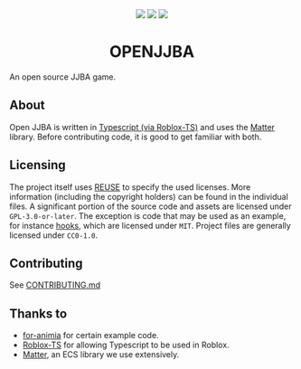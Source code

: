 <!--
SPDX-FileCopyrightText: 2022 Christian Fletcher <mistrustfully@gmail.com>

SPDX-License-Identifier: CC0-1.0
-->

<div align="center">
    <a href="https://api.reuse.software/info/github.com/Mistrustfully/openjjba"><img src="https://api.reuse.software/badge/github.com/Mistrustfully/openjjba" /></a>
    <a herf="https://github.com/Mistrustfully/openjjba/actions/workflows/commit.yml"><img src="https://github.com/Mistrustfully/openjjba/actions/workflows/commit.yml/badge.svg" /></a>
	<a href="https://discord.gg/JFvZY5JSBT"><img src="https://dcbadge.vercel.app/api/server/WJvRcgHn5B?style=flat" /></a>
    <h1>OPENJJBA</hi>
</div>

An open source JJBA game.

## About

Open JJBA is written in [Typescript (via Roblox-TS)](https://roblox-ts.com) and uses the [Matter](https://eryn.io/matter/docs/intro/) library. Before contributing code, it is good to get familiar with both.

## Licensing

The project itself uses [REUSE](https://reuse.software/) to specify the used licenses. More information (including the copyright holders) can be found in the individual files.
A significant portion of the source code and assets are licensed under `GPL-3.0-or-later`. The exception is code that may be used as an example, for instance [hooks](src/shared/hooks), which are licensed under `MIT`. Project files are generally licensed under `CC0-1.0`.

## Contributing

See [CONTRIBUTING.md](CONTRIBUTING.md)

## Thanks to

-   [for-animia](https://github.com/Ukendio/for-animia/) for certain example code.
-   [Roblox-TS](https://roblox-ts.com) for allowing Typescript to be used in Roblox.
-   [Matter](https://github.com/evaera/matter), an ECS library we use extensively.
